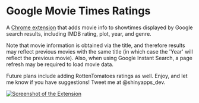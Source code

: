 # Google Movie Times Ratings

A [Chrome extension](https://chrome.google.com/webstore/detail/instant-ratings-for-googl/ifbobeipgdgloiodkloakjehkjgpiphb) that adds movie info to showtimes displayed by Google search results, including IMDB rating, plot, year, and genre.

Note that movie information is obtained via the title, and therefore results may reflect previous movies with the same title (in which case the 'Year' will reflect the previous movie). Also, when using Google Instant Search, a page refresh may be required to load movie data.

Future plans include adding RottenTomatoes ratings as well. Enjoy, and let me know if you have suggestions! Tweet me at @shinyapps_dev.

[![Screenshot of the Extension](https://s21.postimg.org/nby7dqhpj/Screen_Shot_2016_11_28_at_1_34_17_AM.png)](https://postimg.org/image/8389zyo0z/)